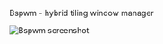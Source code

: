 Bspwm - hybrid tiling window manager

![Bspwm screenshot](https://github.com/Sunderland93/dotfiles/blob/master/Bspwm/screenshot.png)
